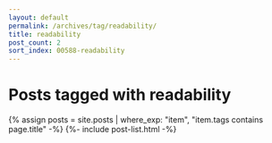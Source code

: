 ```yaml
---
layout: default
permalink: /archives/tag/readability/
title: readability
post_count: 2
sort_index: 00588-readability
---
```

<h1 class="page-heading">Posts tagged with readability</h1>
{% assign posts = site.posts | where_exp: "item", "item.tags contains page.title" -%}
{%- include post-list.html -%}
